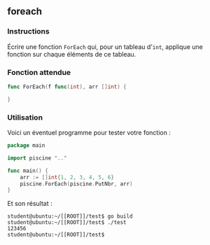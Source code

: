 ## foreach

### Instructions

Écrire une fonction `ForEach` qui, pour un tableau d'`int`, applique une fonction sur chaque éléments de ce tableau.

### Fonction attendue

```go
func ForEach(f func(int), arr []int) {

}
```

### Utilisation

Voici un éventuel programme pour tester votre fonction :

```go
package main

import piscine ".."

func main() {
	arr := []int{1, 2, 3, 4, 5, 6}
	piscine.ForEach(piscine.PutNbr, arr)
}
```

Et son résultat :

```console
student@ubuntu:~/[[ROOT]]/test$ go build
student@ubuntu:~/[[ROOT]]/test$ ./test
123456
student@ubuntu:~/[[ROOT]]/test$
```
